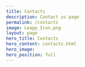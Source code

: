 ```yaml
---
title: Contacts
description: Contact us page
permalink: /contacts
image: Leapp_Icon.png
layout: page
hero_title: Contacts
hero_content: contacts.html
hero_image: 
hero_position: full
---
```

